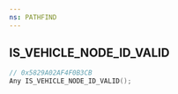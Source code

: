 ```yaml
---
ns: PATHFIND
---
```

## IS_VEHICLE_NODE_ID_VALID

```c
// 0x5829A02AF4F0B3CB
Any IS_VEHICLE_NODE_ID_VALID();
```

